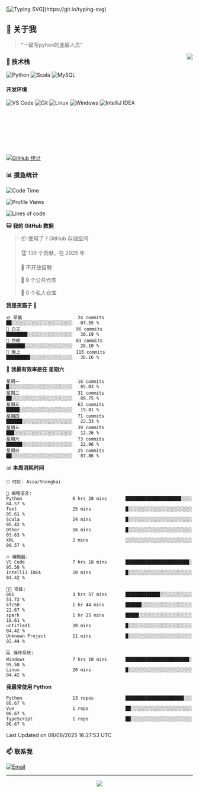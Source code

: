 [![Typing SVG](https://readme-typing-svg.herokuapp.com?font=Fira+Code&pause=1000&color=36BCF7&random=false&width=435&lines=print(%22Hello%2C+World!%22);%23+Welcome+to+my+code+space+%F0%9F%90%8D)](https://git.io/typing-svg)

## 🌟 关于我

> "一破写pyhon的底层人员"

<img align="right" src="https://github-readme-stats.vercel.app/api/top-langs/?username=huanxin996&theme=tokyonight" />

### 🎯 技术栈

![Python](https://img.shields.io/badge/Python-Expert-3776AB?style=for-the-badge&logo=python&logoColor=white)
![Scala](https://img.shields.io/badge/Scala-Expert-DC322F?style=for-the-badge&logo=scala&logoColor=white)
![MySQL](https://img.shields.io/badge/MySQL-Expert-4479A1?style=for-the-badge&logo=mysql&logoColor=white)

#### 开发环境

![VS Code](https://img.shields.io/badge/VS_Code-007ACC?style=for-the-badge&logo=visual-studio-code&logoColor=white)
![Git](https://img.shields.io/badge/Git-F05032?style=for-the-badge&logo=git&logoColor=white)
![Linux](https://img.shields.io/badge/Linux-FCC624?style=for-the-badge&logo=linux&logoColor=black)
![Windows](https://img.shields.io/badge/Windows_11-0078D4?style=for-the-badge&logo=windows11&logoColor=white)
![IntelliJ IDEA](https://img.shields.io/badge/IntelliJ_IDEA-000000?style=for-the-badge&logo=intellij-idea&logoColor=white)

<br/><br/><br/><br/><br/><br/>

  
[![GitHub 统计](https://github-readme-stats.vercel.app/api?username=huanxin996&show_icons=true&theme=tokyonight)](https://github.com/huanxin996)

### 📊 摸鱼统计

<!--START_SECTION:waka-->
![Code Time](http://img.shields.io/badge/Code%20Time-172%20hrs%2033%20mins-blue)

![Profile Views](http://img.shields.io/badge/%E4%B8%AA%E4%BA%BA%E8%B5%84%E6%96%99%E8%A7%82%E7%9C%8B%E6%AC%A1%E6%95%B0-10-blue)

![Lines of code](https://img.shields.io/badge/%E4%BB%8E%E3%80%8CHello%20World%E3%80%8D%E8%B5%B7%E6%88%91%E5%B7%B2%E7%BB%8F%E5%86%99%E4%BA%86-2.5%20million%20%E8%A1%8C%E4%BB%A3%E7%A0%81-blue)

**🐱 我的 GitHub 数据** 

> 📦  使用了 ? GitHub 存储空间 
 > 
> 🏆 139 个贡献，在 2025 年
 > 
> 🚫 不开放招聘
 > 
> 📜 9 个公共仓库 
 > 
> 🔑 0 个私人仓库 
 > 
**我是夜猫子 🦉** 

```text
🌞 早晨                     24 commits          ██░░░░░░░░░░░░░░░░░░░░░░░   07.55 % 
🌆 白天                     96 commits          ████████░░░░░░░░░░░░░░░░░   30.19 % 
🌃 傍晚                     83 commits          ███████░░░░░░░░░░░░░░░░░░   26.10 % 
🌙 晚上                     115 commits         █████████░░░░░░░░░░░░░░░░   36.16 % 
```
📅 **我最有效率是在 星期六** 

```text
星期一                      16 commits          █░░░░░░░░░░░░░░░░░░░░░░░░   05.03 % 
星期二                      31 commits          ██░░░░░░░░░░░░░░░░░░░░░░░   09.75 % 
星期三                      63 commits          █████░░░░░░░░░░░░░░░░░░░░   19.81 % 
星期四                      71 commits          ██████░░░░░░░░░░░░░░░░░░░   22.33 % 
星期五                      39 commits          ███░░░░░░░░░░░░░░░░░░░░░░   12.26 % 
星期六                      73 commits          ██████░░░░░░░░░░░░░░░░░░░   22.96 % 
星期日                      25 commits          ██░░░░░░░░░░░░░░░░░░░░░░░   07.86 % 
```


📊 **本周消耗时间** 

```text
🕑︎ 时区: Asia/Shanghai

💬 编程语言: 
Python                   6 hrs 28 mins       █████████████████████░░░░   84.57 % 
Text                     25 mins             █░░░░░░░░░░░░░░░░░░░░░░░░   05.61 % 
Scala                    24 mins             █░░░░░░░░░░░░░░░░░░░░░░░░   05.42 % 
Other                    16 mins             █░░░░░░░░░░░░░░░░░░░░░░░░   03.63 % 
XML                      2 mins              ░░░░░░░░░░░░░░░░░░░░░░░░░   00.57 % 

🔥 编辑器: 
VS Code                  7 hrs 18 mins       ████████████████████████░   95.58 % 
IntelliJ IDEA            20 mins             █░░░░░░░░░░░░░░░░░░░░░░░░   04.42 % 

🐱‍💻 项目: 
001                      3 hrs 57 mins       █████████████░░░░░░░░░░░░   51.72 % 
kfc50                    1 hr 44 mins        ██████░░░░░░░░░░░░░░░░░░░   22.67 % 
spark                    1 hr 25 mins        █████░░░░░░░░░░░░░░░░░░░░   18.61 % 
untitled1                20 mins             █░░░░░░░░░░░░░░░░░░░░░░░░   04.42 % 
Unknown Project          11 mins             █░░░░░░░░░░░░░░░░░░░░░░░░   02.44 % 

💻 操作系统: 
Windows                  7 hrs 18 mins       ████████████████████████░   95.58 % 
Linux                    20 mins             █░░░░░░░░░░░░░░░░░░░░░░░░   04.42 % 
```

**我最常使用 Python** 

```text
Python                   13 repos            ██████████████████████░░░   86.67 % 
Vue                      1 repo              ██░░░░░░░░░░░░░░░░░░░░░░░   06.67 % 
TypeScript               1 repo              ██░░░░░░░░░░░░░░░░░░░░░░░   06.67 % 
```




 Last Updated on 08/06/2025 16:27:53 UTC
<!--END_SECTION:waka-->

### 📫 联系我

[![Email](https://img.shields.io/badge/Email-D14836?style=for-the-badge&logo=gmail&logoColor=white)](mailto:mc.xiaolang@Foxmail.com)

---

<p align="center">
  <img src="https://profile-counter.glitch.me/huanxin996/count.svg" />
</p>